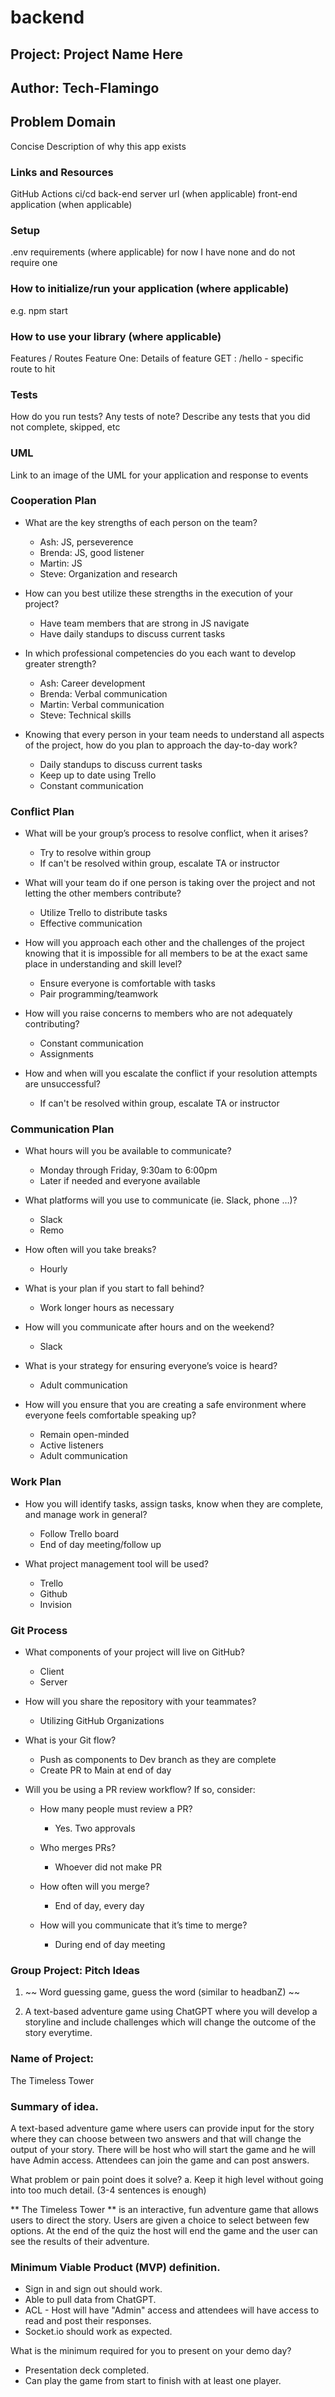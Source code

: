 # backend

## Project: Project Name Here

## Author: Tech-Flamingo 


## Problem Domain
Concise Description of why this app exists

### Links and Resources
GitHub Actions ci/cd
back-end server url (when applicable)
front-end application (when applicable)


### Setup
.env requirements (where applicable)
for now I have none and do not require one

### How to initialize/run your application (where applicable)
e.g. npm start


### How to use your library (where applicable)
Features / Routes
Feature One: Details of feature
GET : /hello - specific route to hit

### Tests
How do you run tests?
Any tests of note?
Describe any tests that you did not complete, skipped, etc


### UML
Link to an image of the UML for your application and response to events

### Cooperation Plan
- What are the key strengths of each person on the team?
    - Ash: JS, perseverence
    - Brenda: JS, good listener
    - Martin: JS
    - Steve: Organization and research

- How can you best utilize these strengths in the execution of your project?
    - Have team members that are strong in JS navigate
    - Have daily standups to discuss current tasks

- In which professional competencies do you each want to develop greater strength?
    - Ash: Career development
    - Brenda: Verbal communication
    - Martin: Verbal communication
    - Steve: Technical skills

- Knowing that every person in your team needs to understand all aspects of the project, how do you plan to approach the day-to-day work?
    - Daily standups to discuss current tasks
    - Keep up to date using Trello
    - Constant communication

### Conflict Plan
- What will be your group’s process to resolve conflict, when it arises?
    - Try to resolve within group
    - If can't be resolved within group, escalate TA or instructor

- What will your team do if one person is taking over the project and not letting the other members contribute?
    - Utilize Trello to distribute tasks
    - Effective communication

- How will you approach each other and the challenges of the project knowing that it is impossible for all members to be at the exact same place in understanding and skill level?
    - Ensure everyone is comfortable with tasks
    - Pair programming/teamwork

- How will you raise concerns to members who are not adequately contributing?
    - Constant communication
    - Assignments

- How and when will you escalate the conflict if your resolution attempts are unsuccessful?
    - If can't be resolved within group, escalate TA or instructor

### Communication Plan
- What hours will you be available to communicate?
    - Monday through Friday, 9:30am to 6:00pm
    - Later if needed and everyone available

- What platforms will you use to communicate (ie. Slack, phone …)?
    - Slack
    - Remo

- How often will you take breaks?
    - Hourly

- What is your plan if you start to fall behind?
    - Work longer hours as necessary

- How will you communicate after hours and on the weekend?
    - Slack

- What is your strategy for ensuring everyone’s voice is heard?
    - Adult communication

- How will you ensure that you are creating a safe environment where everyone feels comfortable speaking up?
    - Remain open-minded
    - Active listeners
    - Adult communication

### Work Plan
- How you will identify tasks, assign tasks, know when they are complete, and manage work in general?
    - Follow Trello board
    - End of day meeting/follow up

- What project management tool will be used?
    - Trello
    - Github
    - Invision

### Git Process
- What components of your project will live on GitHub?
    - Client
    - Server

- How will you share the repository with your teammates?
    - Utilizing GitHub Organizations

- What is your Git flow?
    - Push as components to Dev branch as they are complete
    - Create PR to Main at end of day

- Will you be using a PR review workflow? If so, consider:
    + How many people must review a PR?
      - Yes. Two approvals

    + Who merges PRs?
      - Whoever did not make PR

    + How often will you merge?
      - End of day, every day
      
    + How will you communicate that it’s time to merge?
      - During end of day meeting



### Group Project: Pitch Ideas

1. ~~ Word guessing game, guess the word (similar to headbanZ) ~~

2. A text-based adventure game using ChatGPT where you will develop a storyline and include challenges which will change the outcome of the story everytime.

### Name of Project:

The Timeless Tower

### Summary of idea.

A text-based adventure game where users can provide input for the story where they can choose between two answers and that will change the output of your story. There will be host who will start the game and he will have Admin access. Attendees can join the game and can post answers. 

What problem or pain point does it solve? a. Keep it high level without going into too much detail. (3-4 sentences is enough)

** The Timeless Tower ** is an interactive, fun adventure game that allows users to direct the story. Users are given a choice to select between few options. At the end of the quiz the host will end the game and the user can see the results of their adventure.


### Minimum Viable Product (MVP) definition.

- Sign in and sign out should work.
- Able to pull data from ChatGPT.
- ACL - Host will have "Admin" access and attendees will have access to read and post their responses.
- Socket.io should work as expected.

What is the minimum required for you to present on your demo day?

- Presentation deck completed.
- Can play the game from start to finish with at least one player.



      
